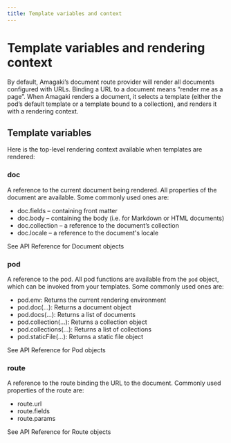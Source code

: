 ```yaml
---
title: Template variables and context
---
```


# Template variables and rendering context

By default, Amagaki’s document route provider will render all documents
configured with URLs. Binding a URL to a document means “render me as a page”.
When Amagaki renders a document, it selects a template (either the pod’s default
template or a template bound to a collection), and renders it with a rendering
context.

## Template variables

Here is the top-level rendering context available when templates are rendered:

### doc

A reference to the current document being rendered. All properties of the
document are available. Some commonly used ones are:

- doc.fields – containing front matter
- doc.body – containing the body (i.e. for Markdown or HTML documents)
- doc.collection – a reference to the document’s collection
- doc.locale – a reference to the document's locale

See API Reference for Document objects

### pod

A reference to the pod. All pod functions are available from the `pod` object,
which can be invoked from your templates. Some commonly used ones are:

- pod.env: Returns the current rendering environment
- pod.doc(...): Returns a document object
- pod.docs(...): Returns a list of documents
- pod.collection(...): Returns a collection object
- pod.collections(...): Returns a list of collections
- pod.staticFile(...): Returns a static file object

See API Reference for Pod objects

### route

A reference to the route binding the URL to the document. Commonly used
properties of the route are:

- route.url 
- route.fields
- route.params

See API Reference for Route objects